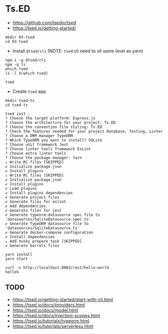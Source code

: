 # Ts.ED

- https://github.com/tsedio/tsed
- https://tsed.io/getting-started/

```
mkdir 03-tsed
cd 03-tsed
```

- Install `@tsed/cli` (NOTE: `tsed` cli need to sit same level as yarn)
```
npm i -g @tsed/cli
npm -g ls
which tsed
ls -l $(which tsed)
```

```
tsed
```

- Create `tsed` app
```
mkdir tsed-ts
cd tsed-ts
```

```
tsed init .
? Choose the target platform: Express.js
? Choose the architecture for your project: Ts.ED
? Choose the convention file styling: Ts.ED
? Check the features needed for your project Database, Testing, Linter
? Choose a ORM manager TypeORM
? Which TypeORM you want to install? SQLite
? Choose unit framework Jest
? Choose linter tools framework EsLint
? Choose extra linter tools
? Choose the package manager: Yarn
↓ Write RC files [SKIPPED]
✔ Initialize package.json
✔ Install plugins
↓ Write RC files [SKIPPED]
✔ Initialize package.json
✔ Install plugins
✔ Load plugins
✔ Install plugins dependencies
✔ Generate project files
✔ Generate files for eslint
✔ Add dependencies
✔ Generate files for jest
✔ Generate typeorm:datasource spec file to 'datasources/SqliteDatasource.spec.ts'
✔ Generate TypeORM datasource file to 'datasources/SqliteDatasource.ts'
✔ Generate docker-compose configuration
✔ Install dependencies
↓ Add husky prepare task [SKIPPED]
✔ Generate barrels files
```

```
yarn install
yarn start
```

```
curl -s http://localhost:8083/rest/hello-world
hello%
```

## TODO

- https://tsed.io/getting-started/start-with-cli.html
- https://tsed.io/docs/providers.html
- https://tsed.io/docs/model.html
- https://tsed.io/docs/injection-scopes.html
- https://tsed.io/tutorials/typeorm.html
- https://tsed.io/tutorials/serverless.html
